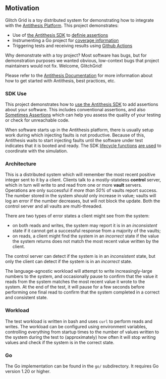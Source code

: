 ## Motivation

Glitch Grid is a toy distributed system for demonstrating how to
integrate with the [Antithesis Platform](https://antithesis.com/). This project demonstrates:

* Use of [the Antithesis SDK]((https://antithesis.com/docs/using_antithesis/sdk/overview.html#))
   to [definie assertions](https://antithesis.com/docs/using_antithesis/properties.html)
* Instrumenting a Go project for [coverage information](https://antithesis.com/docs/instrumentation/overview.html)
* Triggering tests and receiving results using [Github Actions](https://antithesis.com/docs/using_antithesis/ci.html)

Why demonstrate with a toy project? Most software has bugs, but for demonstration purposes 
we wanted obvious, low-context bugs that project maintainers would not fix. Welcome, GlitchGrid!

Please refer to the [Antithesis Documentation](https://antithesis.com/docs/) for more information about
how to get started with Antithesis, best practices, etc.

### SDK Use

This project demonstrates how to [use the Antithesis SDK](https://github.com/search?q=repo%3Aantithesishq%2Fglitch-grid+%28Always+OR+Sometimes%29&type=code) to add assertions about your software.
This includes conventional assertions, and also [Sometimes Assertions](https://antithesis.com/docs/best_practices/sometimes_assertions.html) which can help you
assess the quality of your testing or check for unreachable code. 

When software starts up in the Antithesis platform, there is usually setup work during which
injecting faults is not productive. Because of this, Antithesis waits to start injecting
faults until the software under test indicates that it is booted and ready. The SDK
[lifecycle functions](https://antithesis.com/docs/using_antithesis/sdk/overview.html#)
[are used](https://github.com/search?q=repo%3Aantithesishq%2Fglitch-grid+SetupComplete&type=code)
to coordinate with the simulation.

### Architecture

This is a distributed system which will remember the most recent positive
integer sent to it by a client. Clients talk to a mostly-stateless **control** server,
which in turn will write to and read from one or more **vault** servers. Operations
are only successful if *more than 50%* of vaults report success. The number stored in
the system *should* only increase in value; vaults will log an error if the number
decreases, but will not block the update. Both the control server and all vaults are
multi-threaded.

There are two types of error states a client might see from the system:
* on both reads and writes, the system may report it is in an *inconsistent* state if
  it cannot get a successful response from a majority of the vaults;
* on reads, a client might find the system in an *incorrect* state if the value the
  system returns does not match the most recent value written by the client.

The control server can detect if the system is in an *inconsistent* state, but only the
client can detect if the system is in an *incorrect* state.

The language-agnostic workload will attempt to write increasingly-large numbers to the
system, and occasionally pause to confirm that the value it reads from the system
matches the most recent value it wrote to the system. At the end of the test, it will
pause for a few seconds before performing one final read to confirm that the system
completed in a correct and consistent state.

### Workload

The test workload is written in bash and uses `curl` to perform reads and writes. The workload
can be configured using environment variables, controlling everything from startup times to the
number of values written to the system during the test to (approximately) how often it will stop
writing values and check if the system is in the correct state.

### Go

The Go implementation can be found in the `go/` subdirectory. It requires Go version 1.20 or higher.
